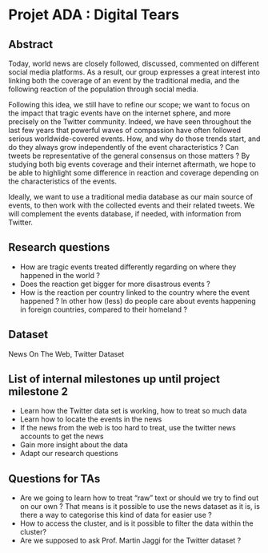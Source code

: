# Projet ADA : Digital Tears




## Abstract

Today, world news are closely followed, discussed, commented on different social media platforms. As a result, our group expresses a great interest into linking both the coverage of an event by the traditional media, and the following reaction of the population through social media. 

Following this idea, we still have to refine our scope; we want to focus on the impact that 
tragic events have on the internet sphere, and more precisely on the Twitter community.
Indeed, we have seen throughout the last few years that powerful waves of compassion have often followed serious worldwide-covered events. How, and why do those trends start, and do they always grow independently of the event characteristics ? Can tweets be representative of the general consensus on those matters ? By studying both big events coverage and their internet aftermath, we hope to be able to highlight some difference in reaction and coverage depending on the characteristics of the events.

Ideally, we want to use a traditional media database as our main source of events, to then work with the collected events and their related tweets. We will complement the events database, if needed, with information from Twitter.


## Research questions

* How are tragic events treated differently regarding on where they happened in the world ?
* Does the reaction get bigger for more disastrous events ?
* How is the reaction per country linked to the country where the event happened ? In other how (less) do people care about events happening in foreign countries, compared to their homeland ?

## Dataset

News On The Web, Twitter Dataset

## List of internal milestones up until project milestone 2

* Learn how the Twitter data set is working, how to treat so much data
* Learn how to locate the events in the news
* If the news from the web is too hard to treat, use the twitter news accounts to get the news
* Gain more insight about the data
* Adapt our research questions

## Questions for TAs

* Are we going to learn how to treat “raw” text or should we try to find out on our own ? That means is it possible to use the news dataset as it is, is there a way to categorise this kind of data for easier use ?
* How to access the cluster, and is it possible to filter the data within the cluster?
* Are we supposed to ask Prof. Martin Jaggi for the Twitter dataset ?

